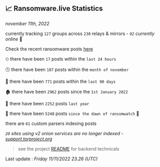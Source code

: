 
## 📈 Ransomware.live Statistics
_november 11th, 2022_

currently tracking `127` groups across `230` relays & mirrors - _`92` currently online_ 📡

Check the recent ransomware posts [here](https://www.ransomware.live/#/recentposts)


⏲ there have been `17` posts within the `last 24 hours`

🕓 there have been `187` posts within the `month of november`

📅 there have been `771` posts within the `last 90 days`

🏚 there have been `2962` posts since the `1st January 2022`

🚀 there have been `2252` posts `last year`

🦕 there have been `5248` posts `since the dawn of ransomwatch` 🐣

there are `61` custom parsers indexing posts

_`20` sites using v2 onion services are no longer indexed - [support.torproject.org](https://support.torproject.org/onionservices/v2-deprecation/)_

> see the project [README](https://github.com/jmousqueton/ransomwatch#readme) for backend technicals



Last update : _Friday 11/11/2022 23.26 (UTC)_

